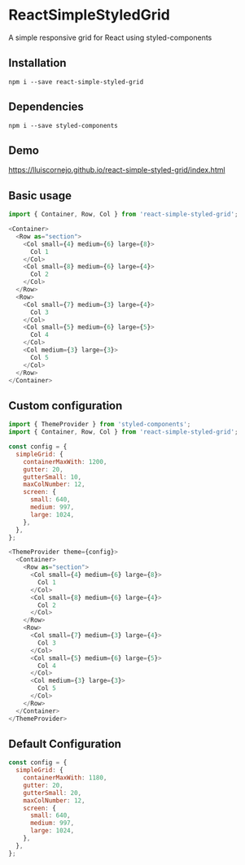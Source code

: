 # ReactSimpleStyledGrid

A simple responsive grid for React using styled-components

## Installation

```
npm i --save react-simple-styled-grid
``` 

## Dependencies

```
npm i --save styled-components
```

## Demo

<a href="https://lluiscornejo.github.io/react-simple-styled-grid/index.html" target="_blank">https://lluiscornejo.github.io/react-simple-styled-grid/index.html</a>

## Basic usage

```js
import { Container, Row, Col } from 'react-simple-styled-grid';

<Container>
  <Row as="section">
    <Col small={4} medium={6} large={8}>
      Col 1
    </Col>
    <Col small={8} medium={6} large={4}>
      Col 2
    </Col>
  </Row>
  <Row>
    <Col small={7} medium={3} large={4}>
      Col 3
    </Col>
    <Col small={5} medium={6} large={5}>
      Col 4
    </Col>
    <Col medium={3} large={3}>
      Col 5
    </Col>
  </Row>
</Container>

```

## Custom configuration

```js
import { ThemeProvider } from 'styled-components';
import { Container, Row, Col } from 'react-simple-styled-grid';

const config = {
  simpleGrid: {
    containerMaxWith: 1200,
    gutter: 20,
    gutterSmall: 10,
    maxColNumber: 12,
    screen: {
      small: 640,
      medium: 997,
      large: 1024,
    },
  },
};

<ThemeProvider theme={config}>
  <Container>
    <Row as="section">
      <Col small={4} medium={6} large={8}>
        Col 1
      </Col>
      <Col small={8} medium={6} large={4}>
        Col 2
      </Col>
    </Row>
    <Row>
      <Col small={7} medium={3} large={4}>
        Col 3
      </Col>
      <Col small={5} medium={6} large={5}>
        Col 4
      </Col>
      <Col medium={3} large={3}>
        Col 5
      </Col>
    </Row>
  </Container>
</ThemeProvider>

```

## Default Configuration

```js
const config = {
  simpleGrid: {
    containerMaxWith: 1180,
    gutter: 20,
    gutterSmall: 20,
    maxColNumber: 12,
    screen: {
      small: 640,
      medium: 997,
      large: 1024,
    },
  },
};
```

